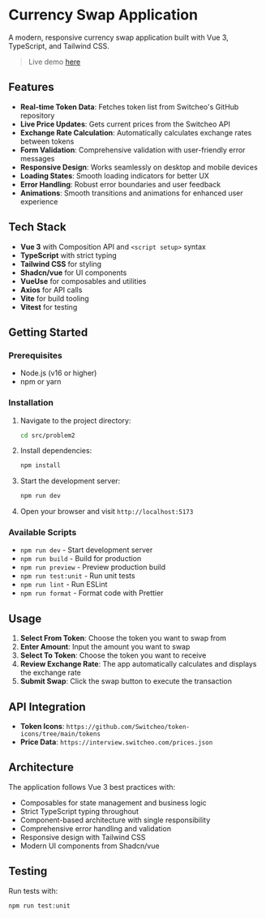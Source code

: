 # Currency Swap Application

A modern, responsive currency swap application built with Vue 3, TypeScript, and Tailwind CSS.

> Live demo [here](https://currency-swap-7jc56dhvh-sagsaggs-projects.vercel.app/)

## Features

- **Real-time Token Data**: Fetches token list from Switcheo's GitHub repository
- **Live Price Updates**: Gets current prices from the Switcheo API
- **Exchange Rate Calculation**: Automatically calculates exchange rates between tokens
- **Form Validation**: Comprehensive validation with user-friendly error messages
- **Responsive Design**: Works seamlessly on desktop and mobile devices
- **Loading States**: Smooth loading indicators for better UX
- **Error Handling**: Robust error boundaries and user feedback
- **Animations**: Smooth transitions and animations for enhanced user experience

## Tech Stack

- **Vue 3** with Composition API and `<script setup>` syntax
- **TypeScript** with strict typing
- **Tailwind CSS** for styling
- **Shadcn/vue** for UI components
- **VueUse** for composables and utilities
- **Axios** for API calls
- **Vite** for build tooling
- **Vitest** for testing

## Getting Started

### Prerequisites

- Node.js (v16 or higher)
- npm or yarn

### Installation

1. Navigate to the project directory:
   ```bash
   cd src/problem2
   ```

2. Install dependencies:
   ```bash
   npm install
   ```

3. Start the development server:
   ```bash
   npm run dev
   ```

4. Open your browser and visit `http://localhost:5173`

### Available Scripts

- `npm run dev` - Start development server
- `npm run build` - Build for production
- `npm run preview` - Preview production build
- `npm run test:unit` - Run unit tests
- `npm run lint` - Run ESLint
- `npm run format` - Format code with Prettier

## Usage

1. **Select From Token**: Choose the token you want to swap from
2. **Enter Amount**: Input the amount you want to swap
3. **Select To Token**: Choose the token you want to receive
4. **Review Exchange Rate**: The app automatically calculates and displays the exchange rate
5. **Submit Swap**: Click the swap button to execute the transaction

## API Integration

- **Token Icons**: `https://github.com/Switcheo/token-icons/tree/main/tokens`
- **Price Data**: `https://interview.switcheo.com/prices.json`

## Architecture

The application follows Vue 3 best practices with:
- Composables for state management and business logic
- Strict TypeScript typing throughout
- Component-based architecture with single responsibility
- Comprehensive error handling and validation
- Responsive design with Tailwind CSS
- Modern UI components from Shadcn/vue

## Testing

Run tests with:
```bash
npm run test:unit
```